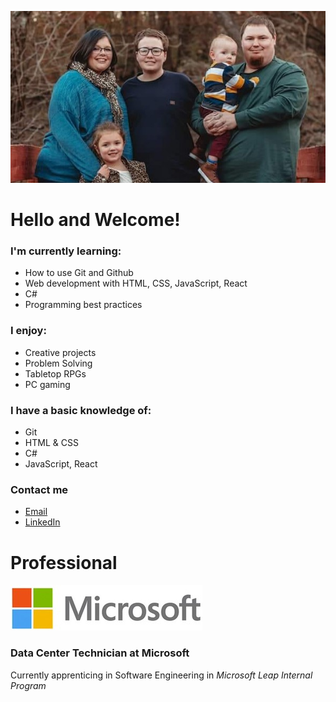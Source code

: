 ![Photo of Adam and his family](images/family2.jpg)

# **Hello and Welcome!**

### I'm currently learning:
* How to use Git and Github
* Web development with HTML, CSS, JavaScript, React
* C#
* Programming best practices

### I enjoy:
* Creative projects
* Problem Solving
* Tabletop RPGs
* PC gaming

### I have a basic knowledge of:
* Git
* HTML & CSS
* C#
* JavaScript, React

### Contact me
* [Email](mailto:tabatson@gmail.com)
* [LinkedIn](https://www.linkedin.com/in/t-a-batson/)

# Professional
![Microsoft logo](images/microsoft-logo.jpg)
### Data Center Technician at Microsoft
Currently apprenticing in Software Engineering in _Microsoft Leap Internal Program_

